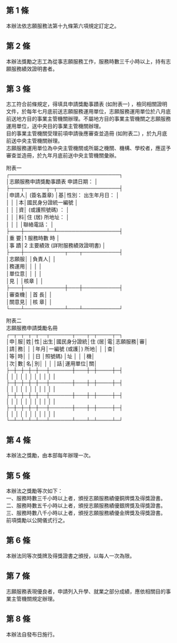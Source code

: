 第 1 條
-------
本辦法依志願服務法第十九條第六項規定訂定之。

第 2 條
-------
本辦法獎勵之志工為從事志願服務工作，服務時數三千小時以上，持有志  
願服務績效證明書者。

第 3 條
-------
志工符合前條規定，得填具申請獎勵事蹟表 (如附表一) ，檢同相關證明  
文件，於每年七月底前送志願服務運用單位，志願服務運用單位於八月底  
前送地方目的事業主管機關辦理。不屬地方目的事業主管機關之志願服務  
運用單位，送中央目的事業主管機關辦理。  
目的事業主管機關受理前項申請後應審查並造冊 (如附表二) ，於九月底  
前送中央主管機關辦理。  
志願服務運用單位為中央主管機關或所屬之機關、機構、學校者，應逕予  
審查並造冊，於九年月底前送中央主管機關彙辦。  
  
附表一  
┌──────────────────────────────┐  
│志願服務申請獎勵事蹟表             申請日期：               │  
├───┬──────┬─┬─────────────────┤  
│申請人│ (簽名蓋章) │基│性別：    出生年月日：            │  
│      │            │本│國民身分證統一編號                │  
│      │            │資│ (或護照號碼) ：                  │  
│      │            │料│住 (居) 所地址：                  │  
│      │            │  │聯絡電話：                        │  
├───┼──────┴─┴─────────────────┤  
│重  要│1 服務時數        時                                │  
│事  蹟│2 主要績效 (詳附服務績效證明書)                     │  
├───┼───────────┬───┬──────────┤  
│志願服│                      │負責人│                    │  
│務運用│                      │      │                    │  
│單位意│                      │      │                    │  
│見    │                      │核章  │                    │  
├───┼───────────┼───┼──────────┤  
│審查機│                      │首  長│                    │  
│關意見│                      │核  章│                    │  
└───┴───────────┴───┴──────────┘  
  
附表二  
志願服務申請獎勵名冊  
┌─┬─┬─┬─┬──┬──────┬───┬─┬────┬─┐  
│申│服│姓│性│出生│國民身分證統│住 (居│電│志願服務│審│  
│請│務│  │  │年月│一編號 (或護│) 所地│  │        │查│  
│等│時│  │  │日  │照號碼)     │址    │  │        │機│  
│次│數│名│別│    │            │      │話│運用單位│關│  
├─┼─┼─┼─┼──┼──────┼───┼─┼────┼─┤  
│  │  │  │  │    │            │      │  │        │  │  
├─┼─┼─┼─┼──┼──────┼───┼─┼────┼─┤  
│  │  │  │  │    │            │      │  │        │  │  
├─┼─┼─┼─┼──┼──────┼───┼─┼────┼─┤  
│  │  │  │  │    │            │      │  │        │  │  
├─┼─┼─┼─┼──┼──────┼───┼─┼────┼─┤  
│  │  │  │  │    │            │      │  │        │  │  
└─┴─┴─┴─┴──┴──────┴───┴─┴────┴─┘

第 4 條
-------
本辦法之獎勵，由本部每年辦理一次。

第 5 條
-------
本辦法之獎勵等次如下：  
一、服務時數三千小時以上者，頒授志願服務績優銅牌獎及得獎證書。  
二、服務時數五千小時以上者，頒授志願服務績優銀牌獎及得獎證書。  
三、服務時數八千小時以上者，頒授志願服務績優金牌獎及得獎證書。  
前項獎勵以公開儀式行之。

第 6 條
-------
本辦法同等次獎牌及得獎證書之頒授，以每人一次為限。

第 7 條
-------
志願服務表現優良者，申請列入升學、就業之部分成績，應依相關目的事  
業主管機關規定辦理。

第 8 條
-------
本辦法自發布日施行。

